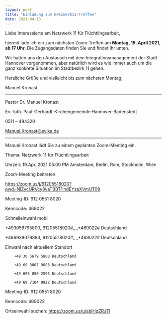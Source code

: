 ```yaml
---
layout: post
title: "Einladung zum Netzwerk11-Treffen"
date: 2021-04-13
---
```


Liebe Interessierte am Netzwerk 11 für Flüchtlingsarbeit,

hiermit lade ich ein zum nächsten Zoom-Treffen am **Montag, 19. April 2021, ab 17 Uhr**. Die Zugangsdaten finden Sie und findet Ihr unten.

Wir hatten uns den Austausch mit dem Integrationsmanagement der Stadt Hannover vorgenommen, aber natürlich wird es wie immer auch um die ganz konkrete Situation im Stadtbezirk 11 gehen.

Herzliche Grüße und vielleicht bis zum nächsten Montag,

Manuel Kronast

---------------------------------

Pastor Dr. Manuel Kronast

Ev.-luth. Paul-Gerhardt-Kirchengemeinde Hannover-Badenstedt

0511 – 494320

Manuel.Kronast@evlka.de
 
----------------------------------

Manuel Kronast lädt Sie zu einem geplanten Zoom-Meeting ein.

Thema: Netzwerk 11 für Flüchtlingsarbeit

Uhrzeit: 19.Apr..2021 05:00 PM Amsterdam, Berlin, Rom, Stockholm, Wien

Zoom-Meeting beitreten

<https://zoom.us/j/91205518020?pwd=NlZycURVcy8vaTBBT1lndEYzaXVmUT09>


Meeting-ID: 912 0551 8020

Kenncode: 469022

Schnelleinwahl mobil

+493056795800,,91205518020#,,,,*469022# Deutschland

+496938079883,,91205518020#,,,,*469022# Deutschland

 

Einwahl nach aktuellem Standort

        +49 30 5679 5800 Deutschland

        +49 69 3807 9883 Deutschland

        +49 695 050 2596 Deutschland

        +49 69 7104 9922 Deutschland

Meeting-ID: 912 0551 8020

Kenncode: 469022

Ortseinwahl suchen: https://zoom.us/u/abIHqZRJTl
